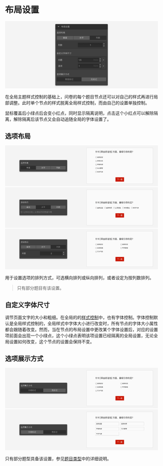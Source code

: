 # 布局设置

<img src='../../assets/snapshots/node-setting/common/layout/section.png'>

在全局主题样式控制的基础上，问卷的每个题目节点还可以对自己的样式再进行局部调整。此时单个节点的样式脱离全局样式控制，而由自己的设置单独控制。

鼠标覆盖后小绿点后会变小红点，同时显示隔离说明，点击这个小红点可以解除隔离，解除隔离后该节点又会自动追随全局的字体设置了。

## 选项布局

<img src='../../assets/snapshots/node-setting/common/layout/preferred/vertical.png'>

<img src='../../assets/snapshots/node-setting/common/layout/preferred/horizontal.png'>

<img src='../../assets/snapshots/node-setting/common/layout/preferred/columns.png'>

用于设置选项的排列方式，可选横向排列或纵向排列，或者设定为按列数排列。
> 只有部分题目有该设置。

## 自定义字体尺寸
调节页面文字的大小和粗细。在全局的的[样式控制](../theme/concept.md)中，也有字体控制。字体控制默认是全局样式控制的，全局样式中字体大小进行改变时，所有节点的字体大小属性都会跟随着改变。然而，当在节点的布局设置中更改某个字体设置后，对应的设置项前面会出现一个小绿点，这个小绿点表明该项设置已经隔离的全局设置，无论全局设置如何改变，这个节点的设置会保持不变。

## 选项展示方式

<img src='../../assets/snapshots/node-setting/common/layout/display-type/normal.png'>

<img src='../../assets/snapshots/node-setting/common/layout/display-type/block.png'>

只有部分题型具备该设置，参见[题目类型](../nodes/concept.md)中的详细说明。


